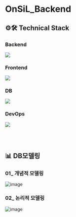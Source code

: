 ﻿# OnSiL_Backend
 
## ⚙️🛠️ Technical Stack
 ### Backend
<img src="https://skillicons.dev/icons?i=java,spring,hibernate,gradle,postman,grafana,prometheus& perline="/>

### Frontend 
<img src="https://skillicons.dev/icons?i=flutter& perline="/>


### DB
<img src="https://skillicons.dev/icons?i=redis,mysql& perline="/>


### DevOps
<img src="https://skillicons.dev/icons?i=docker,rds,ec2,loadbalance,s3& perline="/>

<br><br>
## 📊 DB모델링
### 01_ 개념적 모델링
![image](https://github.com/user-attachments/assets/18ba6e53-54ef-49d5-912e-04346353f031)



### 02_ 논리적 모델링

![image](https://github.com/user-attachments/assets/2df112c3-79a4-49c9-9323-61ad7d62df6f)



<!--### 03_ 물리적 모델링
### [ERD다이어그램](https://www.erdcloud.com/d/GCPQCsCEDBpBxKxQ3)
![image](https://github.com/3-Minutes-Query/1st_project/assets/93479041/ed63b678-c56c-4d1f-bdf0-ed144fd97e90)

<br>-->
